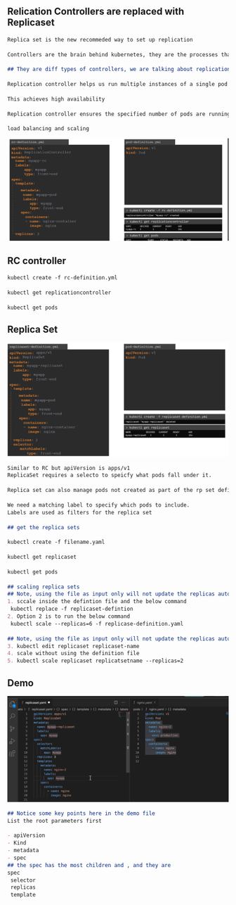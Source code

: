 ## Relication Controllers are replaced with Replicaset
```md
Replica set is the new recommeded way to set up replication 

Controllers are the brain behind kubernetes, they are the processes that monitor k8 objects and respond accordingly 

## They are diff types of controllers, we are talking about replication controllers here 

Replication controller helps us run multiple instances of a single pod in the kubernetes cluster.

This achieves high availability 

Replication controller ensures the specified number of pods are running at all times even 1 0r 100

load balancing and scaling 
```

![rc](https://github.com/sheyijojo/Docker_CERT/blob/main/_assets/replication_controller.png?raw=true)

## RC controller

```md
kubectl create -f rc-definition.yml 

kubectl get replicationcontroller 

kubectl get pods

```
## Replica Set
![ReplicaSet](https://github.com/sheyijojo/Docker_CERT/blob/main/_assets/ReplicaSet.png?raw=true)
```md
Similar to RC but apiVersion is apps/v1
ReplicaSet requires a selecto to speicfy what pods fall under it. 

Replica set can also manage pods not created as part of the rp set definition file 

We need a matching label to specify which pods to include.
Labels are used as filters for the replica set 

## get the replica sets 

kubectl create -f filename.yaml

kubectl get replicaset 

kubectl get pods 

## scaling replica sets 
## Note, using the file as input only will not update the replicas automatically
1. sccale inside the defintion file and the below command 
 kubectl replace -f replicaset-defintion 
2. Option 2 is to run the below command
 kubectl scale --replicas=6 -f replicase-definition.yaml 

## Note, using the file as input only will not update the replicas automatically
3. kubectl edit replicaset replicaset-name 
4. scale without using the definition file 
5. kubectl scale replicaset replicatsetname --replicas=2

```
## Demo
![ReplicaSet_Demo](https://github.com/sheyijojo/Docker_CERT/blob/main/_assets/replica_set_demo.png?raw=true)
```md
## Notice some key points here in the demo file 
List the root parameters first

- apiVersion
- Kind
- metadata
- spec
## the spec has the most children and , and they are
spec
 selector
 replicas
 template
  



```
